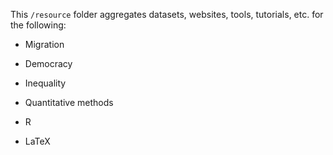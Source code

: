 This `/resource` folder aggregates datasets, websites, tools, tutorials, etc. for the following:

- Migration

- Democracy

- Inequality

- Quantitative methods

- R

- LaTeX




